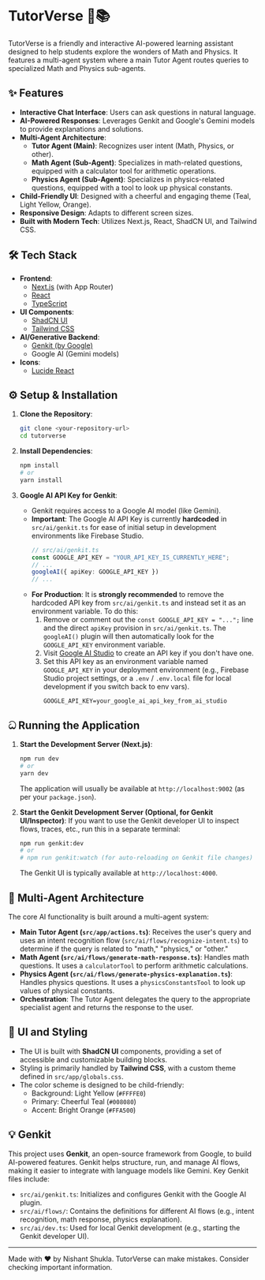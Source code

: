
# TutorVerse 🚀📚

TutorVerse is a friendly and interactive AI-powered learning assistant designed to help students explore the wonders of Math and Physics. It features a multi-agent system where a main Tutor Agent routes queries to specialized Math and Physics sub-agents.

## ✨ Features

*   **Interactive Chat Interface**: Users can ask questions in natural language.
*   **AI-Powered Responses**: Leverages Genkit and Google's Gemini models to provide explanations and solutions.
*   **Multi-Agent Architecture**:
    *   **Tutor Agent (Main)**: Recognizes user intent (Math, Physics, or other).
    *   **Math Agent (Sub-Agent)**: Specializes in math-related questions, equipped with a calculator tool for arithmetic operations.
    *   **Physics Agent (Sub-Agent)**: Specializes in physics-related questions, equipped with a tool to look up physical constants.
*   **Child-Friendly UI**: Designed with a cheerful and engaging theme (Teal, Light Yellow, Orange).
*   **Responsive Design**: Adapts to different screen sizes.
*   **Built with Modern Tech**: Utilizes Next.js, React, ShadCN UI, and Tailwind CSS.

## 🛠️ Tech Stack

*   **Frontend**:
    *   [Next.js](https://nextjs.org/) (with App Router)
    *   [React](https://reactjs.org/)
    *   [TypeScript](https://www.typescriptlang.org/)
*   **UI Components**:
    *   [ShadCN UI](https://ui.shadcn.com/)
    *   [Tailwind CSS](https://tailwindcss.com/)
*   **AI/Generative Backend**:
    *   [Genkit (by Google)](https://firebase.google.com/docs/genkit)
    *   Google AI (Gemini models)
*   **Icons**:
    *   [Lucide React](https://lucide.dev/)

## ⚙️ Setup & Installation

1.  **Clone the Repository**:
    ```bash
    git clone <your-repository-url>
    cd tutorverse
    ```

2.  **Install Dependencies**:
    ```bash
    npm install
    # or
    yarn install
    ```

3.  **Google AI API Key for Genkit**:
    *   Genkit requires access to a Google AI model (like Gemini).
    *   **Important**: The Google AI API Key is currently **hardcoded** in `src/ai/genkit.ts` for ease of initial setup in development environments like Firebase Studio.
        ```typescript
        // src/ai/genkit.ts
        const GOOGLE_API_KEY = "YOUR_API_KEY_IS_CURRENTLY_HERE"; 
        // ...
        googleAI({ apiKey: GOOGLE_API_KEY })
        // ...
        ```
    *   **For Production**: It is **strongly recommended** to remove the hardcoded API key from `src/ai/genkit.ts` and instead set it as an environment variable. To do this:
        1.  Remove or comment out the `const GOOGLE_API_KEY = "...";` line and the direct `apiKey` provision in `src/ai/genkit.ts`. The `googleAI()` plugin will then automatically look for the `GOOGLE_API_KEY` environment variable.
        2.  Visit [Google AI Studio](https://aistudio.google.com/app/apikey) to create an API key if you don't have one.
        3.  Set this API key as an environment variable named `GOOGLE_API_KEY` in your deployment environment (e.g., Firebase Studio project settings, or a `.env` / `.env.local` file for local development if you switch back to env vars).
            ```env
            GOOGLE_API_KEY=your_google_ai_api_key_from_ai_studio
            ```

## ධ Running the Application

1.  **Start the Development Server (Next.js)**:
    ```bash
    npm run dev
    # or
    yarn dev
    ```
    The application will usually be available at `http://localhost:9002` (as per your `package.json`).

2.  **Start the Genkit Development Server (Optional, for Genkit UI/Inspector)**:
    If you want to use the Genkit developer UI to inspect flows, traces, etc., run this in a separate terminal:
    ```bash
    npm run genkit:dev
    # or
    # npm run genkit:watch (for auto-reloading on Genkit file changes)
    ```
    The Genkit UI is typically available at `http://localhost:4000`.

## 🧠 Multi-Agent Architecture

The core AI functionality is built around a multi-agent system:

*   **Main Tutor Agent (`src/app/actions.ts`)**: Receives the user's query and uses an intent recognition flow (`src/ai/flows/recognize-intent.ts`) to determine if the query is related to "math," "physics," or "other."
*   **Math Agent (`src/ai/flows/generate-math-response.ts`)**: Handles math questions. It uses a `calculatorTool` to perform arithmetic calculations.
*   **Physics Agent (`src/ai/flows/generate-physics-explanation.ts`)**: Handles physics questions. It uses a `physicsConstantsTool` to look up values of physical constants.
*   **Orchestration**: The Tutor Agent delegates the query to the appropriate specialist agent and returns the response to the user.

## 🎨 UI and Styling

*   The UI is built with **ShadCN UI** components, providing a set of accessible and customizable building blocks.
*   Styling is primarily handled by **Tailwind CSS**, with a custom theme defined in `src/app/globals.css`.
*   The color scheme is designed to be child-friendly:
    *   Background: Light Yellow (`#FFFFE0`)
    *   Primary: Cheerful Teal (`#008080`)
    *   Accent: Bright Orange (`#FFA500`)

## 💡 Genkit

This project uses **Genkit**, an open-source framework from Google, to build AI-powered features. Genkit helps structure, run, and manage AI flows, making it easier to integrate with language models like Gemini. Key Genkit files include:

*   `src/ai/genkit.ts`: Initializes and configures Genkit with the Google AI plugin.
*   `src/ai/flows/`: Contains the definitions for different AI flows (e.g., intent recognition, math response, physics explanation).
*   `src/ai/dev.ts`: Used for local Genkit development (e.g., starting the Genkit developer UI).

---

Made with ❤️ by Nishant Shukla.
TutorVerse can make mistakes. Consider checking important information.
